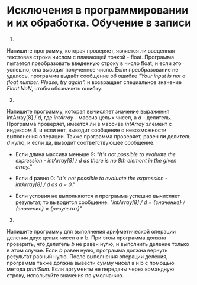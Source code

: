 # Исключения в программировании и их обработка. Обучение в записи
1. 
Напишите программу, которая проверяет, является ли введенная текстовая строка числом с плавающей точкой - float.
Программа пытается преобразовать введенную строку в число float, и если это успешно, она выводит полученное число.
Если преобразование не удалось, программа выдаёт сообщение об ошибке
_"Your input is not a float number. Please, try again"._
и возвращает специальное значение _Float.NaN_, чтобы обозначить ошибку.

2. 
Напишите программу, которая вычисляет значение выражения intArray[8] / d, где _intArray_ - массив целых чисел, а _d_ - делитель.
Программа проверяет, имеется ли в массиве _intArray_ элемент с индексом 8, и если нет, выводит сообщение о невозможности выполнения операции.
Также программа проверяет, равен ли делитель _d_ нулю, и если да, выводит соответствующее сообщение.

- Если длина массива меньше 9: _"It's not possible to evaluate the expression - intArray[8] / d as there is no 8th element in the given array."_

- Если d равно 0: _"It's not possible to evaluate the expression - intArray[8] / d as d = 0."_

- Если условия не выполняются и программа успешно вычисляет результат, то выводится сообщение: _"intArray[8] / d = {значение} / {значение} = {результат}"_

3. 
Напишите программу для выполнения арифметической операции деления двух целых чисел a и b.
При этом программа должна проверить, что делитель _b_ не равен нулю, и выполнить деление только в этом случае.
Если _b_ равен нулю, программа должна вернуть результат равный нулю.
После выполнения операции деления, программа также должна вывести сумму чисел a и b с помощью метода _printSum_.
Если аргументы не переданы через командную строку, используйте значения по умолчанию.


